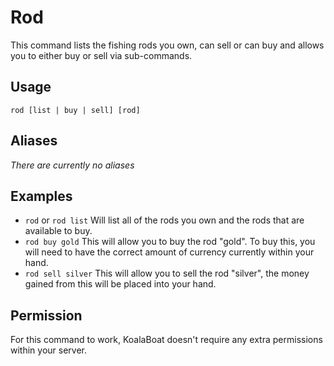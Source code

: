 # Rod
This command lists the fishing rods you own, can sell or can buy and allows you to either buy or sell via sub-commands.

## Usage
`rod [list | buy | sell] [rod]`

## Aliases
*There are currently no aliases*

## Examples
- `rod` or `rod list` Will list all of the rods you own and the rods that are available to buy.
- `rod buy gold` This will allow you to buy the rod "gold". To buy this, you will need to have the correct amount of currency currently within your hand.
- `rod sell silver` This will allow you to sell the rod "silver", the money gained from this will be placed into your hand.

## Permission
For this command to work, KoalaBoat doesn't require any extra permissions within your server. 